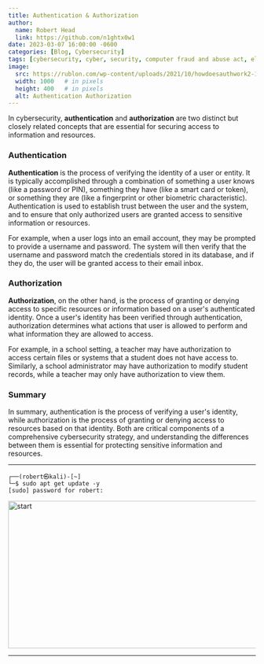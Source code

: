 ```yaml
---
title: Authentication & Authorization
author:
  name: Robert Head
  link: https://github.com/n1ghtx0w1
date: 2023-03-07 16:00:00 -0600
categories: [Blog, Cybersecurity]
tags: [cybersecurity, cyber, security, computer fraud and abuse act, electronic communications privacy act, authorization, authenticaiton, access control, permissions]
image:
  src: https://rublon.com/wp-content/uploads/2021/10/howdoesauthwork2-1024x523.png
  width: 1000   # in pixels
  height: 400   # in pixels
  alt: Authentication Authorization
---
```

   
In cybersecurity, **authentication** and **authorization** are two distinct but closely related concepts that are essential for securing access to information and resources.

### Authentication 

**Authentication** is the process of verifying the identity of a user or entity. It is typically accomplished through a combination of something a user knows (like a password or PIN), something they have (like a smart card or token), or something they are (like a fingerprint or other biometric characteristic). Authentication is used to establish trust between the user and the system, and to ensure that only authorized users are granted access to sensitive information or resources.

For example, when a user logs into an email account, they may be prompted to provide a username and password. The system will then verify that the username and password match the credentials stored in its database, and if they do, the user will be granted access to their email inbox.

### Authorization

**Authorization**, on the other hand, is the process of granting or denying access to specific resources or information based on a user's authenticated identity. Once a user's identity has been verified through authentication, authorization determines what actions that user is allowed to perform and what information they are allowed to access.

For example, in a school setting, a teacher may have authorization to access certain files or systems that a student does not have access to. Similarly, a school administrator may have authorization to modify student records, while a teacher may only have authorization to view them.

### Summary

In summary, authentication is the process of verifying a user's identity, while authorization is the process of granting or denying access to resources based on that identity. Both are critical components of a comprehensive cybersecurity strategy, and understanding the differences between them is essential for protecting sensitive information and resources.

---

```shell
┌──(robert㉿kali)-[~] 
└─$ sudo apt get update -y
[sudo] password for robert: 
```


<img align="center" src="https://media.giphy.com/media/bKj0qEKTVBdF2o5Dgn/giphy.gif" alt="start" width="600" height="300">

---
